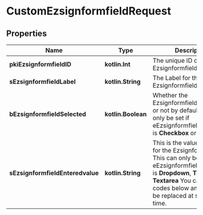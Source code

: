 
# CustomEzsignformfieldRequest

## Properties
Name | Type | Description | Notes
------------ | ------------- | ------------- | -------------
**pkiEzsignformfieldID** | **kotlin.Int** | The unique ID of the Ezsignformfield |  [optional]
**sEzsignformfieldLabel** | **kotlin.String** | The Label for the Ezsignformfield |  [optional]
**bEzsignformfieldSelected** | **kotlin.Boolean** | Whether the Ezsignformfield is selected or not by default.  This can only be set if eEzsignformfieldgroupType is **Checkbox** or **Radio** |  [optional]
**sEzsignformfieldEnteredvalue** | **kotlin.String** | This is the value enterred for the Ezsignformfield  This can only be set if eEzsignformfieldgroupType is **Dropdown**, **Text** or **Textarea**  You can use the codes below and they will be replaced at signature time.    | Code | Description | Example | | ------------------------- | ------------ | ------------ | | {sUserFirstname} | The first name of the contact | John | | {sUserLastname} | The last name of the contact | Doe | | {sUserJobtitle} | The job title | Sales Representative | | {sEmailAddress} | The email address | email@example.com | | {sPhoneE164} | A phone number in E.164 Format | +15149901516 | | {sPhoneE164Cell} | A phone number in E.164 Format | +15149901516 | |  [optional]



